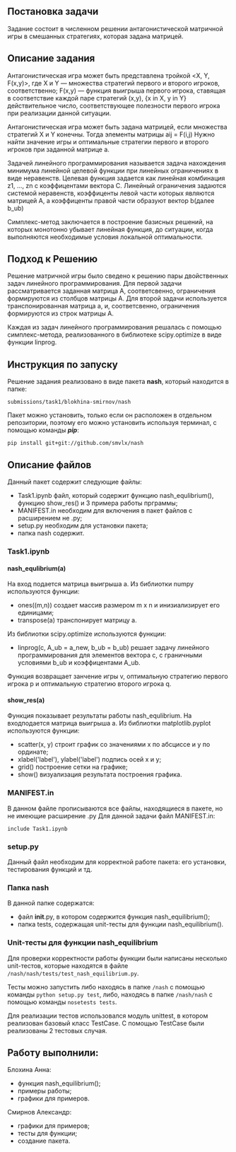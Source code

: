 ## **Постановка задачи**
Задание состоит в численном решении антагонистической матричной игры в смешанных стратегиях, которая задана матрицей. 

## **Описание задания**
Антагонистическая игра может быть представлена тройкой <X, Y, F(x,y)>, где X и Y — множества стратегий первого и второго игроков, соответственно; F(x,y) — функция выигрыша первого игрока, ставящая в соответствие каждой паре стратегий (x,y), {x in X, y in Y} действительное число, соответствующее полезности первого игрока при реализации данной ситуации. 

Антагонистическая игра может быть задана матрицей, если множества стратегий X и Y конечны. Тогда элементы матрицы aij = F(i,j)
Нужно найти значение игры и оптимальные стратегии первого и второго игроков при заданной матрице а.

Задачей линейного программирования называется задача нахождения минимума линейной целевой функции при линейных ограничениях в виде неравенств. Целевая функция задается как линейная комбинация z1, ..., zn с коэффицентами вектора С. Линейный ограничения задаются системой неравенств, коэффиценты левой части которых являются матрицей А, а коэффиценты правой части образуют вектор b(далее b_ub)

Симплекс-метод заключается в построение базисных решений, на которых монотонно убывает линейная функция, до ситуации, когда выполняются необходимые условия локальной оптимальности.

## **Подход к Решению**
Решение матричной игры было сведено к решению пары двойственных задач линейного программирования. Для первой задачи рассматривается заданная матрица A, соответсвенно, ограничения формируются из столбцов матрицы А. Для второй задачи используется транспонированная матрица а, и, соответсвенно, ограничения формируются из строк матрицы А.  

Каждая из задач линейного программирования решалась с помощью симплекс-метода, реализованного в библиотеке scipy.optimize в виде функции linprog.

## Инструкция по запуску
Решение задания реализовано в виде пакета **nash**, который находится в папке:
```
submissions/task1/blokhina-smirnov/nash
```
Пакет можно установить, только если он расположен в отдельном репозитории, поэтому его можно установить используя терминал, с помощью команды _**pip**_:
```
pip install git+git://github.com/smvlx/nash
```

## **Описание файлов**
Данный пакет содержит следующие файлы: 
* Task1.ipynb файл, который содержит функцию nash_equlibrium(), функцию show_res() и 3 примера работы прграммы;
* MANIFEST.in необходим для включения в пакет файлов с расширением не .py;
* setup.py необходим для установки пакета;
* папка nash содержит.

### Task1.ipynb
#### nash_equlibrium(а)

На вход подается матрица выигрыша а. 
Из библиотки numpy используются функции: 
- ones((m,n)) создает массив размером m x n и инизиализирует его единицами;
- transpose(a) транспонирует матрицу а.

Из библиотки scipy.optimize используются функции:
- linprog(c, A_ub = a_new, b_ub = b_ub) решает задачу линейного программирования для элементов вектора с, с граничными условиями b_ub и коэффицентами A_ub. 

Функция возвращает занчение игры v, оптимальную стратегию первого игрока p и оптимальную стратегию второго игрока q.

#### show_res(а)

Функция показывает результаты работы nash_equlibrium. На входподается матрица выигрыша а.
Из библиотки matplotlib.pyplot используются функции:
- scatter(х, у) строит график со значениями х по абсциссе и у по ординате;
- xlabel('label'), ylabel('label') подпись осей х и у;
- grid() построение сетки на графике;
- show() визуализация результата построения графика.

### MANIFEST.in
В данном файле прописываются все файлы, находящиеся в пакете, но не имеющие расширение .py
Для данной задачи файл MANIFEST.in: 
```
include Task1.ipynb
```
### setup.py
Данный файл необходим для корректной работе пакета: его установки, тестирования функций и тд.

### Папка nash
В данной папке содержатся:
  - файл __init__.py, в котором содержится функция nash_equilibrium();
  - папка tests, содержащая unit-тесты для функции nash_equilibrium().
 
### Unit-тесты для функции nash_equilibrium
Для проверки корректности работы функции были написаны несколько unit-тестов, которые находятся в файле ```/nash/nash/tests/test_nash_equilibrium.py```.

Тесты можно запустить либо находясь в папке ```/nash``` с помощью команды ```python setup.py test```, либо, находясь в папке ```/nash/nash``` с помощью команды ```nosetests tests```.

Для реализации тестов использовался модуль unittest, в котором реализован базовый класс TestCase.
С помощью TestCase были реализованы 2 тестовых случая.

 
## Работу выполнили:
Блохина Анна:
- функция nash_equilibrium();
- примеры работы;
- графики для примеров.

Смирнов Александр:
- графики для примеров;
- тесты для функции;
- создание пакета.


